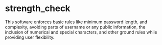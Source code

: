 # strength_check
This software enforces basic rules like minimum password length, and complexity, avoiding parts of username or any public information, the inclusion of numerical and special characters, and other ground rules while providing user flexibility.
